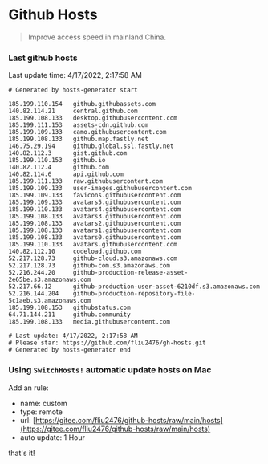 # Github Hosts

> Improve access speed in mainland China.

### Last github hosts

Last update time: 4/17/2022, 2:17:58 AM

```base
# Generated by hosts-generator start 

185.199.110.154   github.githubassets.com
140.82.114.21     central.github.com
185.199.108.133   desktop.githubusercontent.com
185.199.111.153   assets-cdn.github.com
185.199.109.133   camo.githubusercontent.com
185.199.108.133   github.map.fastly.net
146.75.29.194     github.global.ssl.fastly.net
140.82.112.3      gist.github.com
185.199.110.153   github.io
140.82.112.4      github.com
140.82.114.6      api.github.com
185.199.111.133   raw.githubusercontent.com
185.199.109.133   user-images.githubusercontent.com
185.199.109.133   favicons.githubusercontent.com
185.199.109.133   avatars5.githubusercontent.com
185.199.110.133   avatars4.githubusercontent.com
185.199.108.133   avatars3.githubusercontent.com
185.199.108.133   avatars2.githubusercontent.com
185.199.108.133   avatars1.githubusercontent.com
185.199.108.133   avatars0.githubusercontent.com
185.199.110.133   avatars.githubusercontent.com
140.82.112.10     codeload.github.com
52.217.128.73     github-cloud.s3.amazonaws.com
52.217.128.73     github-com.s3.amazonaws.com
52.216.244.20     github-production-release-asset-2e65be.s3.amazonaws.com
52.217.66.12      github-production-user-asset-6210df.s3.amazonaws.com
52.216.144.204    github-production-repository-file-5c1aeb.s3.amazonaws.com
185.199.108.153   githubstatus.com
64.71.144.211     github.community
185.199.108.133   media.githubusercontent.com

# Last update: 4/17/2022, 2:17:58 AM
# Please star: https://github.com/fliu2476/gh-hosts.git
# Generated by hosts-generator end
```

### Using `SwitchHosts!` automatic update hosts on Mac
Add an rule:
- name: custom
- type: remote
- url: [https://gitee.com/fliu2476/github-hosts/raw/main/hosts](https://gitee.com/fliu2476/github-hosts/raw/main/hosts)
- auto update: 1 Hour

that's it!

